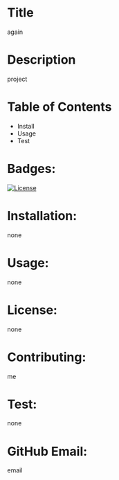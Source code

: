 
# Title 
again
# Description 
project
# Table of Contents 
* Install
* Usage
* Test
# Badges:
[![License](https://img.shields.io/badge/License-Apache%202.0-blue.svg)](https://opensource.org/licenses/Apache-2.0)
# Installation:
 none
# Usage: 
none
# License: 
none
# Contributing:
me
# Test:
none
# GitHub Email:
email
        